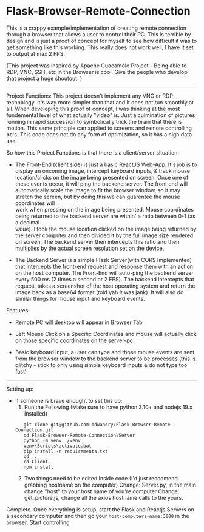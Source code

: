 # Flask-Browser-Remote-Connection
This is a crappy example/implementation of creating remote connection through a browser that allows a user to control their PC. 
This is terrible by design and is just a proof of concept for myself to see how difficult it was to get something like this working. 
This really does not work well, I have it set to output at max 2 FPS. 

(This project was inspired by Apache Guacamole Project - Being able to RDP, VNC, SSH, etc in the Browser is cool. Give the people who develop that project a huge shoutout. )
__________________________________________________
Project Functions: 
This project doesn't implement any VNC or RDP technology. It's way more simpler than that and it does not run smoothly at all. 
When developing this proof of concept, I was thinking at the most fundemental level of what actually "video" is. 
Just a culmination of pictures running in rapid succession to symbolically trick the brain that there is motion. 
This same principle can applied to screens and remote controlling pc's. 
This code does not do any form of optimization, so it has a high data use. 

So how this Project Functions is that there is a client/server situation:
  * The Front-End (client side) is just a basic ReactJS Web-App. It's job is to display an oncoming image, intercept keyboard inputs, & track mouse     
    location/clicks on the image being presented on screen. Once one of these events occur, it will ping the backend server. The front end will 
    automatically scale the image to fit the browser window, so it may stretch the screen, but by doing this we can guarentee the mouse coordinates will  
    work when pressing on the image being presented. Mouse coordinates being returned to the backend server are within' a ratio between 0-1 (as a decimal   
    value). I took the mouse location clicked on the image being returned by the server computer and then divided it by the full image size rendered on 
    screen. The backend server then intercepts this ratio and then multiplies by the actual screen resolution set on the device. 
    
  * The Backend Server is a simple Flask Server(with CORS Implemented) that intercepts the front-end request and response them with an action on the host 
    computer. The Front-End will auto-ping the backend server every 500 ms (2 times a second or 2 FPS). The backend intercepts that request, takes a 
    screenshot of the host operating system and return the image back as a base64 format (told yah it was jank). It will also do similar things for mouse 
    input and keyboard events.
   

Features: 
  * Remote PC will desktop will appear in Browser Tab
  
  * Left Mouse Click on a Specific Coordinates and mouse will actually click on those specific coordinates on the server-pc
  
  * Basic keyboard input, a user can type and those mouse events are sent from the browser window to the backend server to be processes 
    (this is glitchy - stick to only using simple keyboard inputs & do not type too fast)

__________________________________________________
Setting up:
* If someone is brave enought to set this up:
  1. Run the Following (Make sure to have python 3.10+ and nodejs 19.x installed)
  ```
     git clone git@github.com:bdwandry/Flask-Browser-Remote-Connection.git
     cd Flask-Browser-Remote-Connection\Server
     python -m venv ./venv
     venv\Scripts\activate.bat
     pip install -r requirements.txt
     cd ..
     cd Client
     npm install
  ```
  2. Two things need to be edited inside code (I'd just reccomend grabbing hostname on the computer)
    Change: Server.py, in the main change "host" to your host name of you're computer
    Change: get_picture.js, change all the axios hostname calls to the yours.
    
 Complete.
 Once everything is setup, start the Flask and Reactjs Servers on a secondary computer and then go your `host-computers-name:3000` in the browser.
 Start controlling
